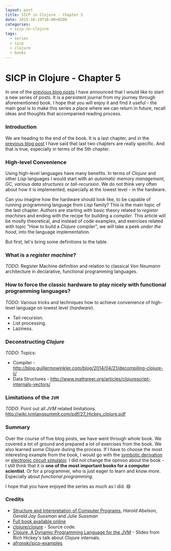 ```yaml
---
layout: post
title: SICP in Clojure - Chapter 5
date: 2015-10-19T16:00+0200
categories:
  - sicp-in-clojure
tags:
  - series
  - sicp
  - clojure
  - books
---
```


# SICP in Clojure - Chapter 5

<quote class="disclaimer">In one of the <a href="http://www.afronski.pl/books-that-changed-my-career/2015/06/01/books-that-changed-my-career-structure-and-interpretation-of-computer-programs.html">previous blog posts</a> I have announced that I would like to start a new series of posts. It is a persistent journal from my journey through aforementioned book. I hope that you will enjoy it and find it useful - the main goal is to make this series a place where we can return in future, recall ideas and thoughts that accompanied reading process.</quote>

### Introduction

We are heading to the end of the book. It is a last chapter, and in the [previous blog post](http://www.afronski.pl/sicp-in-clojure/2015/10/05/sicp-in-clojure-chapter-4.html) I have said that last two chapters are really specific. And that is true, especially in terms of the 5th chapter.

### High-level Convenience

Using high-level languages have many benefits. In terms of *Clojure* and other *Lisp* languages I would start with an *automatic memory management*, *GC*, *various data structures* or *tail-recursion*. We do not think very often about how it is implemented, especially at the lowest level - in the hardware.

Can you imagine how the hardware should look like, to be capable of running programming language from *Lisp* family? This is the main topic of the last chapter. Authors are starting with basic theory related to *register machines* and ending with the recipe for building a *compiler*. This article will be mostly theoretical, and instead of code examples, and exercises related with topic "How to build a *Clojure* compiler", we will take a peek *under the hood*, into the language implementation.

But first, let's bring some definitions to the table.

### What is a *register machine*?

*TODO*: Register Machine definition and relation to classical *Von Neumann* architecture in declarative, functional programming languages.

### How to force the classic hardware to play nicely with functional programming languages?

*TODO*: Various tricks and techniques how to achieve convenience of high-level language on lowest level (*hardware*).

  - Tail-recursion.
  - List processing.
  - Laziness.

### Deconstructing *Clojure*

*TODO*: Topics:

- Compiler - http://blog.guillermowinkler.com/blog/2014/04/21/decompiling-clojure-ii/
- Data Structures - http://www.mattgreer.org/articles/clojurescript-internals-vectors/

### Limitations of the `JVM`

*TODO*: Point out all *JVM* related limitations. http://wiki.jvmlangsummit.com/pdf/27_Hickey_clojure.pdf

### Summary

Over the course of five blog posts, we have went through whole book. We covered a lot of ground and prepared a lot of exercises from the book. We also learned some *Clojure* during the process. If I have to choose the most interesting example from the book, I would go with the [symbolic derivation](https://github.com/afronski/sicp-examples/blob/master/chapters/2/2.3.2/deriv.clj) or [electronic circuit simulator](https://github.com/afronski/sicp-examples/blob/master/chapters/3/3.3.4/electronic-circuit.clj). I did not change the opinion about the book - I still think that it is **one of the most important books for a computer scientist**. Or for a programmer, who is just eager to learn and know more. Especially about *functional programming*.

I hope that you have enjoyed the series as much as I did. :smile:

### Credits

- [Structure and Interpretation of Computer Programs](http://mitpress.mit.edu/books/structure-and-interpretation-computer-programs), *Harold Abelson*, *Gerald Jay Sussman* and *Julie Sussman*
- [Full book available online](https://mitpress.mit.edu/sicp/full-text/book/book.html)
- [clojure/clojure](https://github.com/clojure/clojure) - Source code.
- [Clojure, A Dynamic Programming Language for the JVM](http://wiki.jvmlangsummit.com/pdf/27_Hickey_clojure.pdf) - Slides from Rich Hickey's talk about *Clojure* internals.
- [afronski/sicp-examples](https://github.com/afronski/sicp-examples)
